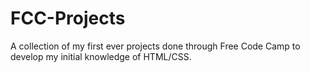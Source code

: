 # FCC-Projects
A collection of my first ever projects done through Free Code Camp to develop my initial knowledge of HTML/CSS.
